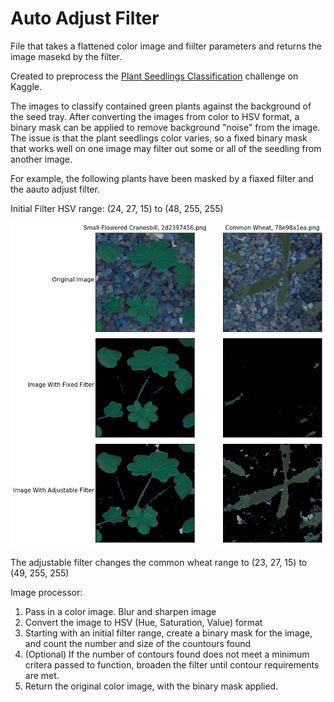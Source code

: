 # Auto Adjust Filter

File that takes a flattened color image and fiilter parameters
and returns the image masekd by the filter.

Created to preprocess the [Plant Seedlings Classification](https://www.kaggle.com/c/plant-seedlings-classification) challenge on Kaggle. 

The images to classify contained green plants against the background of the seed tray. After converting the images from color to HSV format, a binary mask can be applied to remove background "noise" from the image. The issue is that the plant seedlings color varies, so a fixed binary mask that works well on one image may filter out some or all of the seedling from another image.

For example, the following plants have been masked by a fiaxed filter and the aauto adjust filter.

Initial Filter HSV range: (24, 27, 15) to (48, 255, 255)

![alt text](https://github.com/dheinicke1/auto-adjust-filter/blob/master/files/Filter_example.png)

The adjustable filter changes the common wheat range to (23, 27, 15) to (49, 255, 255)

Image processor:
1) Pass in a color image. Blur and sharpen image
2) Convert the image to HSV (Hue, Saturation, Value) format
2) Starting with an initial filter range, create a binary mask 
    for the image, and count the number and size of the 
    countours found
3) (Optional) If the number of contours found does not meet a minimum
    critera passed to function, broaden the filter until contour requirements 
    are met.
4) Return the original color image, with the binary mask applied.
